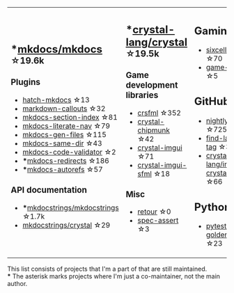 <table><tr><td>

## **\***[mkdocs/mkdocs](https://github.com/mkdocs/mkdocs) <sup>☆19.6k</sup>

### Plugins

* [hatch-mkdocs](https://github.com/mkdocs/hatch-mkdocs) ☆13
* [markdown-callouts](https://github.com/oprypin/markdown-callouts) ☆32
* [mkdocs-section-index](https://github.com/oprypin/mkdocs-section-index) ☆81
* [mkdocs-literate-nav](https://github.com/oprypin/mkdocs-literate-nav) ☆79
* [mkdocs-gen-files](https://github.com/oprypin/mkdocs-gen-files) ☆115
* [mkdocs-same-dir](https://github.com/oprypin/mkdocs-same-dir) ☆43
* [mkdocs-code-validator](https://github.com/oprypin/mkdocs-code-validator) ☆2
* **\***[mkdocs-redirects](https://github.com/mkdocs/mkdocs-redirects) ☆186
* **\***[mkdocs-autorefs](https://github.com/mkdocstrings/autorefs) ☆57

### API documentation

* **\***[mkdocstrings/mkdocstrings](https://github.com/mkdocstrings/mkdocstrings) ☆1.7k
* [mkdocstrings/crystal](https://github.com/mkdocstrings/crystal) ☆29

</td><td>

## **\***[crystal-lang/crystal](https://github.com/crystal-lang/crystal) <sup>☆19.5k</sup>

### Game development libraries

* [crsfml](https://github.com/oprypin/crsfml) ☆352
* [crystal-chipmunk](https://github.com/oprypin/crystal-chipmunk) ☆42
* [crystal-imgui](https://github.com/oprypin/crystal-imgui) ☆71
* [crystal-imgui-sfml](https://github.com/oprypin/crystal-imgui-sfml) ☆18

### Misc

* [retour](https://github.com/oprypin/retour) ☆0
* [spec-assert](https://github.com/oprypin/spec-assert) ☆3
  
&nbsp;

</td><td>

## Gaming

* [sixcells](https://github.com/oprypin/sixcells) ☆70
* [game-bots](https://github.com/oprypin/game-bots) ☆5

## GitHub

* [nightly.link](https://github.com/oprypin/nightly.link) ☆725
* [find-latest-tag](https://github.com/oprypin/find-latest-tag) ☆36
* [crystal-lang/install-crystal](https://github.com/crystal-lang/install-crystal) ☆66

## Python

* [pytest-golden](https://github.com/oprypin/pytest-golden) ☆23

</tr></table>

This list consists of projects that I'm a part of that are still maintained.  
**\*** The asterisk marks projects where I'm just a co-maintainer, not the main author.
